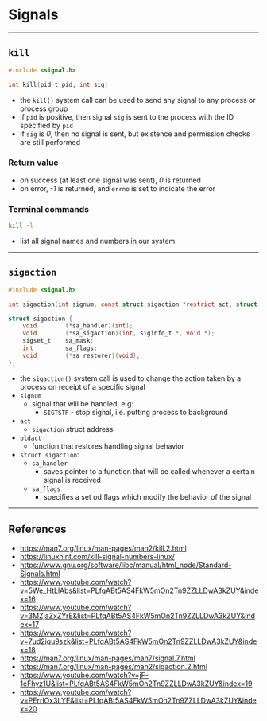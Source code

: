 # Signals

---

## `kill`

```c
#include <signal.h>

int kill(pid_t pid, int sig)
```

- the `kill()` system call can be used to send any signal to any process or process group
- if `pid` is positive, then signal `sig` is sent to the process with the ID specified by `pid`
- if `sig` is *0*, then no signal is sent, but existence and permission checks are still performed

### Return value

- on success (at least one signal was sent), *0* is returned
- on error, *-1* is returned, and `errno` is set to indicate the error

### Terminal commands

```bash
kill -l
```

- list all signal names and numbers in our system

---

## `sigaction`

```c
#include <signal.h>

int sigaction(int signum, const struct sigaction *restrict act, struct sigaction *restrict oldact);

struct sigaction {
    void        (*sa_handler)(int);
    void        (*sa_sigaction)(int, siginfo_t *, void *);
    sigset_t    sa_mask;
    int         sa_flags;
    void        (*sa_restorer)(void);
};
```

- the `sigaction()` system call is used to change the action taken by a process on receipt of a specific signal
- `signum`
  - signal that will be handled, e.g:
    - `SIGTSTP` - stop signal, i.e. putting process to background
- `act`
  - `sigaction` struct address
- `oldact`
  - function that restores handling signal behavior
- `struct sigaction`:
  - `sa_handler`
    - saves pointer to a function that will be called whenever a certain signal is received
  - `sa_flags`
    - specifies a set od flags which modify the behavior of the signal

---

## References

- <https://man7.org/linux/man-pages/man2/kill.2.html>
- <https://linuxhint.com/kill-signal-numbers-linux/>
- <https://www.gnu.org/software/libc/manual/html_node/Standard-Signals.html>
- <https://www.youtube.com/watch?v=5We_HtLlAbs&list=PLfqABt5AS4FkW5mOn2Tn9ZZLLDwA3kZUY&index=16>
- <https://www.youtube.com/watch?v=3MZjaZxZYrE&list=PLfqABt5AS4FkW5mOn2Tn9ZZLLDwA3kZUY&index=17>
- <https://www.youtube.com/watch?v=7ud2iqu9szk&list=PLfqABt5AS4FkW5mOn2Tn9ZZLLDwA3kZUY&index=18>
- <https://man7.org/linux/man-pages/man7/signal.7.html>
- <https://man7.org/linux/man-pages/man2/sigaction.2.html>
- <https://www.youtube.com/watch?v=jF-1eFhyz1U&list=PLfqABt5AS4FkW5mOn2Tn9ZZLLDwA3kZUY&index=19>
- <https://www.youtube.com/watch?v=PErrlOx3LYE&list=PLfqABt5AS4FkW5mOn2Tn9ZZLLDwA3kZUY&index=20>
